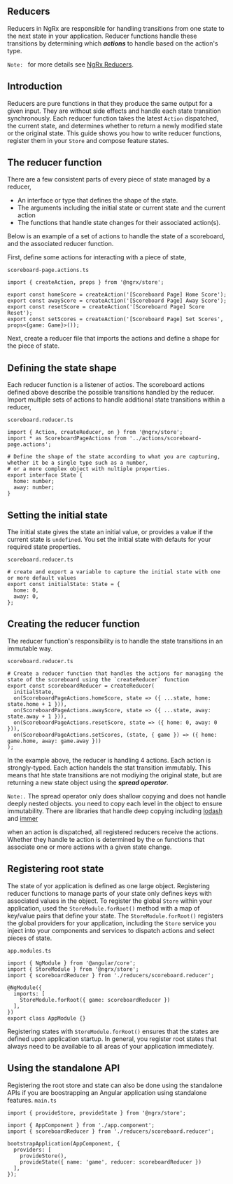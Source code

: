 ## Reducers
Reducers in NgRx are responsible for handling transitions from one state to the next state in your application. Reducer functions handle these transitions by determining which ___actions___ to handle based on the action's type.

`Note: ` for more details see [NgRx Reducers](https://ngrx.io/guide/store/reducers).
## Introduction
Reducers are pure functions in that they produce the same output for a given input. They are without side effects and handle each state transition synchronously. Each reducer function takes the latest `Action` dispatched, the current state, and determines whether to return a newly modified state or the original state. This guide shows you how to write reducer functions, register them in your `Store` and compose feature states. 

## The reducer function
There are a few consistent parts of every piece of state managed by a reducer,
- An interface or type that defines the shape of the state.
- The arguments including the initial state or current state and the current action
- The functions that handle state changes for their associated action(s).

Below is an example of a set of actions to handle the state of a scoreboard, and the associated reducer function.

First, define some actions for interacting with a piece of state,

`scoreboard-page.actions.ts`
```
import { createAction, props } from '@ngrx/store';

export const homeScore = createAction('[Scoreboard Page] Home Score');
export const awayScore = createAction('[Scoreboard Page] Away Score');
export const resetScore = createAction('[Scoreboard Page] Score Reset');
export const setScores = createAction('[Scoreboard Page] Set Scores', props<{game: Game}>());
```
Next, create a reducer file that imports the actions and define a shape for the piece of state.

## Defining the state shape
Each reducer function is a listener of actios. The scoreboard actions defined above describe the possible transitions handled by the reducer. Import multiple sets of actions to handle additional state transitions within a reducer,

`scoreboard.reducer.ts`
```
import { Action, createReducer, on } from '@ngrx/store';
import * as ScoreboardPageActions from '../actions/scoreboard-page.actions';

# Define the shape of the state according to what you are capturing, whether it be a single type such as a number,
# or a more complex object with nultiple properties.
export interface State {
  home: number;
  away: number;
}
```

## Setting the initial state
The initial state gives the state an initial value, or provides a value if the current state is `undefined`. You set the initial state with defauts for your required state properties.

`scoreboard.reducer.ts`
```
# create and export a variable to capture the initial state with one or more default values
export const initialState: State = {
  home: 0,
  away: 0,
};
```

## Creating the reducer function
The reducer function's responsibility is to handle the state transitions in an immutable way. 

`scoreboard.reducer.ts`
```
# Create a reducer function that handles the actions for managing the state of the scoreboard using the `createReducer` function
export const scoreboardReducer = createReducer(
  initialState,
  on(ScoreboardPageActions.homeScore, state => ({ ...state, home: state.home + 1 })),
  on(ScoreboardPageActions.awayScore, state => ({ ...state, away: state.away + 1 })),
  on(ScoreboardPageActions.resetScore, state => ({ home: 0, away: 0 })),
  on(ScoreboardPageActions.setScores, (state, { game }) => ({ home: game.home, away: game.away }))
);
```
In the example above, the reducer is handling 4 actions. Each action is strongly-typed. Each action handels the stat transition immutably. This means that hte state transitions are not modiying the original state, but are returning a new state object using the ___spread operator___.

`Note:.` The spread operator only does shallow copying and does not handle deeply nested objects. you need to copy each level in the object to ensure immutability. There are libraries that handle deep copying including [lodash](https://lodash.com/) and [immer](https://github.com/mweststrate/immer)

when an action is dispatched, all registered reducers receive the actions. Whether they handle te action is determined by the `on` functions that associate one or more actions with a given state change.



## Registering root state
The state of yor application is defined as one large object. Registering reducer functions to manage parts of your state only defines keys with associated values in the object. To register the global `Store` within your application, used the `StoreModule.forRoot()` method with a map of key/value pairs that define your state. The `StoreModule.forRoot()` registers the global providers for your application, including the `Store` service you inject into your components and services to dispatch actions and select pieces of state.

`app.modules.ts`
```
import { NgModule } from '@angular/core';
import { StoreModule } from '@ngrx/store';
import { scoreboardReducer } from './reducers/scoreboard.reducer';

@NgModule({
  imports: [
    StoreModule.forRoot({ game: scoreboardReducer })
  ],
})
export class AppModule {}
```

Registering states with `StoreModule.forRoot()` ensures that the states are defined upon application startup. In general, you register root states that always need to be available to all areas of your application immediately.

## Using the standalone API
Registering the root store and state can also be done using the standalone APIs if you are boostrapping an Angular application using standalone features.
`main.ts`
```import { bootstrapApplication } from '@angular/platform-browser';
import { provideStore, provideState } from '@ngrx/store';

import { AppComponent } from './app.component';
import { scoreboardReducer } from './reducers/scoreboard.reducer';

bootstrapApplication(AppComponent, {
  providers: [
    provideStore(),
    provideState({ name: 'game', reducer: scoreboardReducer })
  ],
});
```
